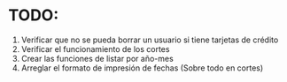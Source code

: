 # TODO:
1. Verificar que no se pueda borrar un usuario si tiene tarjetas de crédito
2. Verificar el funcionamiento de los cortes
3. Crear las funciones de listar por año-mes
4. Arreglar el formato de impresión de fechas (Sobre todo en cortes)